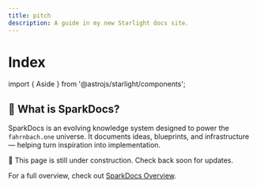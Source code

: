 ```yaml
---
title: pitch
description: A guide in my new Starlight docs site.
---
```

# Index

import { Aside } from '@astrojs/starlight/components';

## 🌟 What is SparkDocs?
SparkDocs is an evolving knowledge system designed to power the `fahrnbach.one` universe. It documents ideas, blueprints, and infrastructure — helping turn inspiration into implementation.

<Aside type="caution">🚧 This page is still under construction. Check back soon for updates.</Aside>

For a full overview, check out <a href="/start">SparkDocs Overview</a>.
